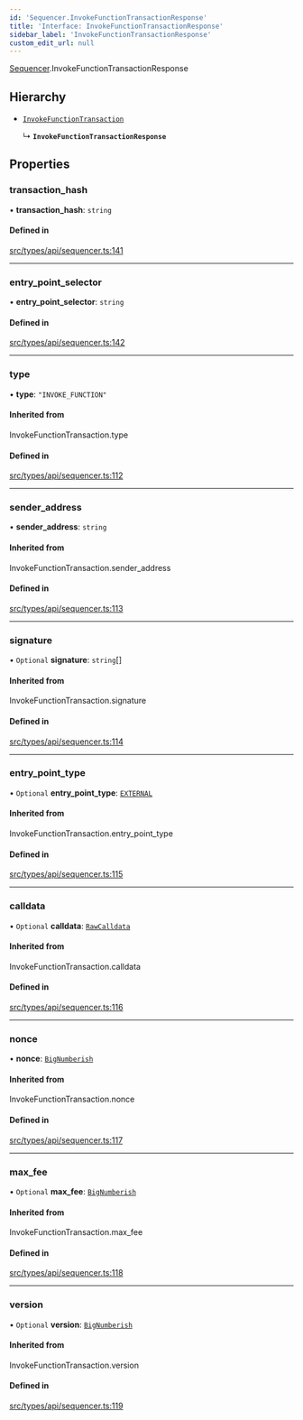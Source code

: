 ```yaml
---
id: 'Sequencer.InvokeFunctionTransactionResponse'
title: 'Interface: InvokeFunctionTransactionResponse'
sidebar_label: 'InvokeFunctionTransactionResponse'
custom_edit_url: null
---
```


[Sequencer](../namespaces/Sequencer.md).InvokeFunctionTransactionResponse

## Hierarchy

- [`InvokeFunctionTransaction`](../namespaces/Sequencer.md#invokefunctiontransaction)

  ↳ **`InvokeFunctionTransactionResponse`**

## Properties

### transaction_hash

• **transaction_hash**: `string`

#### Defined in

[src/types/api/sequencer.ts:141](https://github.com/PhilippeR26/starknet.js/blob/d3c8cca/src/types/api/sequencer.ts#L141)

---

### entry_point_selector

• **entry_point_selector**: `string`

#### Defined in

[src/types/api/sequencer.ts:142](https://github.com/PhilippeR26/starknet.js/blob/d3c8cca/src/types/api/sequencer.ts#L142)

---

### type

• **type**: `"INVOKE_FUNCTION"`

#### Inherited from

InvokeFunctionTransaction.type

#### Defined in

[src/types/api/sequencer.ts:112](https://github.com/PhilippeR26/starknet.js/blob/d3c8cca/src/types/api/sequencer.ts#L112)

---

### sender_address

• **sender_address**: `string`

#### Inherited from

InvokeFunctionTransaction.sender_address

#### Defined in

[src/types/api/sequencer.ts:113](https://github.com/PhilippeR26/starknet.js/blob/d3c8cca/src/types/api/sequencer.ts#L113)

---

### signature

• `Optional` **signature**: `string`[]

#### Inherited from

InvokeFunctionTransaction.signature

#### Defined in

[src/types/api/sequencer.ts:114](https://github.com/PhilippeR26/starknet.js/blob/d3c8cca/src/types/api/sequencer.ts#L114)

---

### entry_point_type

• `Optional` **entry_point_type**: [`EXTERNAL`](../enums/EntryPointType.md#external)

#### Inherited from

InvokeFunctionTransaction.entry_point_type

#### Defined in

[src/types/api/sequencer.ts:115](https://github.com/PhilippeR26/starknet.js/blob/d3c8cca/src/types/api/sequencer.ts#L115)

---

### calldata

• `Optional` **calldata**: [`RawCalldata`](../modules.md#rawcalldata)

#### Inherited from

InvokeFunctionTransaction.calldata

#### Defined in

[src/types/api/sequencer.ts:116](https://github.com/PhilippeR26/starknet.js/blob/d3c8cca/src/types/api/sequencer.ts#L116)

---

### nonce

• **nonce**: [`BigNumberish`](../namespaces/num.md#bignumberish)

#### Inherited from

InvokeFunctionTransaction.nonce

#### Defined in

[src/types/api/sequencer.ts:117](https://github.com/PhilippeR26/starknet.js/blob/d3c8cca/src/types/api/sequencer.ts#L117)

---

### max_fee

• `Optional` **max_fee**: [`BigNumberish`](../namespaces/num.md#bignumberish)

#### Inherited from

InvokeFunctionTransaction.max_fee

#### Defined in

[src/types/api/sequencer.ts:118](https://github.com/PhilippeR26/starknet.js/blob/d3c8cca/src/types/api/sequencer.ts#L118)

---

### version

• `Optional` **version**: [`BigNumberish`](../namespaces/num.md#bignumberish)

#### Inherited from

InvokeFunctionTransaction.version

#### Defined in

[src/types/api/sequencer.ts:119](https://github.com/PhilippeR26/starknet.js/blob/d3c8cca/src/types/api/sequencer.ts#L119)
